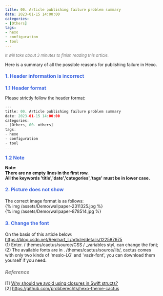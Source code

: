 ```yaml
---
title: 00. Article publishing failure problem summary
date: 2023-01-15 14:00:00
categories: 
- [Others]
tags:
- hexo
- configuration
- tool
---
```



<font color=gray size=2>*It will take about 3 minutes to finish reading this article.*</font>

Here is a summary of all the possible reasons for publishing failure in Hexo.

#### <font size=3 color=#4169E1>1. Header information is incorrect</font> 

<font size=3 color=#4169E1>**1.1 Header format**</font>  

Please strictly follow the header format:
```Swift 
---
title: 00. Article publishing failure problem summary
date: 2023-01-15 14:00:00
categories: 
- [Others, 00. others]
tags:
- hexo
- configuration
- tool
---
```

<font size=3 color=#4169E1>**1.2 Note**</font>  

**Note:**   
**There are no empty lines in the first row.**   
**All the keywords 'title','date','categories','tags' must be in lower case.**

#### <font size=3 color=#4169E1>2. Picture does not show</font> 



The correct image format is as follows:   
{% img /assets/Demo/wallpaper-2311325.jpg %}    
{% img /assets/Demo/wallpaper-878514.jpg %}


#### <font size=3 color=#4169E1>3. Change the font</font> 
On the basis of this article below:       
https://blog.csdn.net/Reinhart_L/article/details/122587975       
(1) Enter. / themes/cactus/source/CSS / _variables styl, can change the font;   
(2) The available fonts are in . /themes/cactus/source/lib/, cactus comes with only two kinds of 'meslo-LG' and 'vazir-font', you can download them yourself if you need.



#### <font size=3 color=gray>*Reference*</font>
[1] [Why should we avoid using closures in Swift structs?](https://ohmyswift.com/blog/2020/01/10/why-should-we-avoid-using-closures-in-swift-structs/)  
[2] https://github.com/probberechts/hexo-theme-cactus
